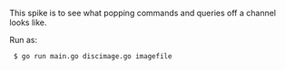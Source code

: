 This spike is to see what popping commands and queries off a channel looks like.

Run as:

```
 $ go run main.go discimage.go imagefile
```

